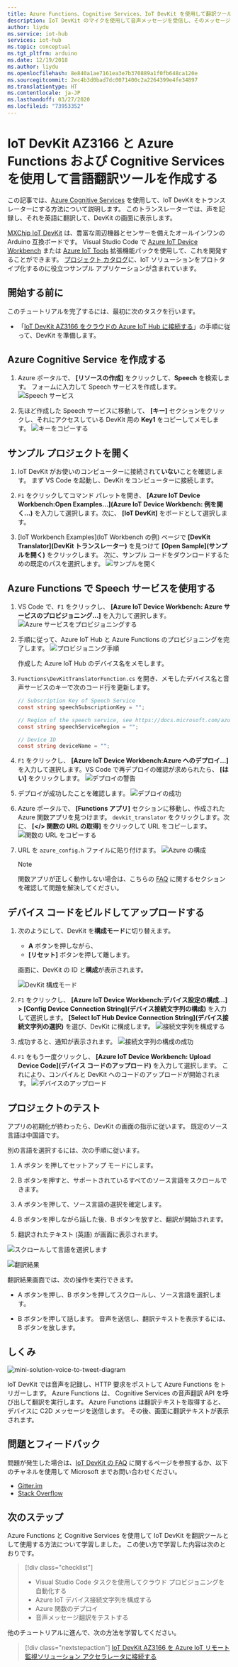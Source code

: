 ```yaml
---
title: Azure Functions、Cognitive Services、IoT DevKit を使用して翻訳ツールを作成する
description: IoT DevKit のマイクを使用して音声メッセージを受信し、そのメッセージを英語のテキストに翻訳するために Azure Cognitive Services を使用します
author: liydu
ms.service: iot-hub
services: iot-hub
ms.topic: conceptual
ms.tgt_pltfrm: arduino
ms.date: 12/19/2018
ms.author: liydu
ms.openlocfilehash: 8e840a1ae7161ea3e7b370889a1f0fb648ca120e
ms.sourcegitcommit: 2ec4b3d0bad7dc0071400c2a2264399e4fe34897
ms.translationtype: HT
ms.contentlocale: ja-JP
ms.lasthandoff: 03/27/2020
ms.locfileid: "73953352"
---
```

# <a name="use-iot-devkit-az3166-with-azure-functions-and-cognitive-services-to-make-a-language-translator"></a>IoT DevKit AZ3166 と Azure Functions および Cognitive Services を使用して言語翻訳ツールを作成する

この記事では、[Azure Cognitive Services](https://azure.microsoft.com/services/cognitive-services/) を使用して、IoT DevKit をトランスレーターにする方法について説明します。 このトランスレーターでは、声を記録し、それを英語に翻訳して、DevKit の画面に表示します。

[MXChip IoT DevKit](https://aka.ms/iot-devkit) は、豊富な周辺機器とセンサーを備えたオールインワンの Arduino 互換ボードです。 Visual Studio Code で [Azure IoT Device Workbench](https://aka.ms/iot-workbench) または [Azure IoT Tools](https://aka.ms/azure-iot-tools) 拡張機能パックを使用して、これを開発することができます。 [プロジェクト カタログ](https://microsoft.github.io/azure-iot-developer-kit/docs/projects/)に、IoT ソリューションをプロトタイプ化するのに役立つサンプル アプリケーションが含まれています。

## <a name="before-you-begin"></a>開始する前に

このチュートリアルを完了するには、最初に次のタスクを行います。

* 「[IoT DevKit AZ3166 をクラウドの Azure IoT Hub に接続する](/azure/iot-hub/iot-hub-arduino-iot-devkit-az3166-get-started)」の手順に従って、DevKit を準備します。

## <a name="create-azure-cognitive-service"></a>Azure Cognitive Service を作成する

1. Azure ポータルで、 **[リソースの作成]** をクリックして、**Speech** を検索します。 フォームに入力して Speech サービスを作成します。
  ![Speech サービス](media/iot-hub-arduino-iot-devkit-az3166-translator/speech-service.png)

1. 先ほど作成した Speech サービスに移動して、 **[キー]** セクションをクリックし、それにアクセスしている DevKit 用の **Key1** をコピーしてメモします。
  ![キーをコピーする](media/iot-hub-arduino-iot-devkit-az3166-translator/copy-keys.png)

## <a name="open-sample-project"></a>サンプル プロジェクトを開く

1. IoT DevKit がお使いのコンピューターに接続されて**いない**ことを確認します。 まず VS Code を起動し、DevKit をコンピューターに接続します。

1. `F1` をクリックしてコマンド パレットを開き、 **[Azure IoT Device Workbench:Open Examples...]\(Azure IoT Device Workbench: 例を開く...\)** を入力して選択します。次に、 **[IoT DevKit]** をボードとして選択します。

1. [IoT Workbench Examples]\(IoT Workbench の例\) ページで **[DevKit Translator]\(DevKit トランスレーター\)** を見つけて **[Open Sample]\(サンプルを開く\)** をクリックします。 次に、サンプル コードをダウンロードするための既定のパスを選択します。
  ![サンプルを開く](media/iot-hub-arduino-iot-devkit-az3166-translator/open-sample.png)

## <a name="use-speech-service-with-azure-functions"></a>Azure Functions で Speech サービスを使用する

1. VS Code で、`F1` をクリックし、 **[Azure IoT Device Workbench: Azure サービスのプロビジョニング...]** を入力して選択します。![Azure サービスをプロビジョニングする](media/iot-hub-arduino-iot-devkit-az3166-translator/provision.png)

1. 手順に従って、Azure IoT Hub と Azure Functions のプロビジョニングを完了します。
   ![プロビジョニング手順](media/iot-hub-arduino-iot-devkit-az3166-translator/provision-steps.png)

   作成した Azure IoT Hub のデバイス名をメモします。

1. `Functions\DevKitTranslatorFunction.cs` を開き、メモしたデバイス名と音声サービスのキーで次のコード行を更新します。
   ```csharp
   // Subscription Key of Speech Service
   const string speechSubscriptionKey = "";

   // Region of the speech service, see https://docs.microsoft.com/azure/cognitive-services/speech-service/regions for more details.
   const string speechServiceRegion = "";

   // Device ID
   const string deviceName = "";
   ```

1. `F1` をクリックし、 **[Azure IoT Device Workbench:Azure へのデプロイ...]** を入力して選択します。VS Code で再デプロイの確認が求められたら、 **[はい]** をクリックします。
   ![デプロイの警告](media/iot-hub-arduino-iot-devkit-az3166-translator/deploy-warning.png)

1. デプロイが成功したことを確認します。
   ![デプロイの成功](media/iot-hub-arduino-iot-devkit-az3166-translator/deploy-success.png)

1. Azure ポータルで、 **[Functions アプリ]** セクションに移動し、作成された Azure 関数アプリを見つけます。 `devkit_translator` をクリックします。次に、 **[</> 関数の URL の取得]** をクリックして URL をコピーします。
   ![関数の URL をコピーする](media/iot-hub-arduino-iot-devkit-az3166-translator/get-function-url.png)

1. URL を `azure_config.h` ファイルに貼り付けます。
   ![Azure の構成](media/iot-hub-arduino-iot-devkit-az3166-translator/azure-config.png)

   > [!NOTE]
   > 関数アプリが正しく動作しない場合は、こちらの [FAQ](https://microsoft.github.io/azure-iot-developer-kit/docs/faq#compilation-error-for-azure-function) に関するセクションを確認して問題を解決してください。

## <a name="build-and-upload-device-code"></a>デバイス コードをビルドしてアップロードする

1. 次のようにして、DevKit を**構成モード**に切り替えます。
   * **A** ボタンを押しながら、
   * **[リセット]** ボタンを押して離します。

   画面に、DevKit の ID と**構成**が表示されます。

   ![DevKit 構成モード](media/iot-hub-arduino-iot-devkit-az3166-translator/devkit-configuration-mode.png)

1. `F1` をクリックし、 **[Azure IoT Device Workbench:デバイス設定の構成...] > [Config Device Connection String]\(デバイス接続文字列の構成\)** を入力して選択します。 **[Select IoT Hub Device Connection String]\(デバイス接続文字列の選択\)** を選び、DevKit に構成します。
   ![接続文字列を構成する](media/iot-hub-arduino-iot-devkit-az3166-translator/configure-connection-string.png)

1. 成功すると、通知が表示されます。
   ![接続文字列の構成の成功](media/iot-hub-arduino-iot-devkit-az3166-translator/configure-connection-string-success.png)

1. `F1` をもう一度クリックし、 **[Azure IoT Device Workbench: Upload Device Code]\(デバイス コードのアップロード\)** を入力して選択します。 これにより、コンパイルと DevKit へのコードのアップロードが開始されます。
   ![デバイスのアップロード](media/iot-hub-arduino-iot-devkit-az3166-translator/device-upload.png)

## <a name="test-the-project"></a>プロジェクトのテスト

アプリの初期化が終わったら、DevKit の画面の指示に従います。 既定のソース言語は中国語です。

別の言語を選択するには、次の手順に従います。

1. A ボタン を押してセットアップ モードにします。

2. B ボタンを押すと、サポートされているすべてのソース言語をスクロールできます。

3. A ボタンを押して、ソース言語の選択を確定します。

4. B ボタンを押しながら話した後、B ボタンを放すと、翻訳が開始されます。

5. 翻訳されたテキスト (英語) が画面に表示されます。

![スクロールして言語を選択します](media/iot-hub-arduino-iot-devkit-az3166-translator/select-language.jpg)

![翻訳結果](media/iot-hub-arduino-iot-devkit-az3166-translator/translation-result.jpg)

翻訳結果画面では、次の操作を実行できます。

- A ボタンを押し、B ボタンを押してスクロールし、ソース言語を選択します。

- B ボタンを押して話します。 音声を送信し、翻訳テキストを表示するには、B ボタンを放します。

## <a name="how-it-works"></a>しくみ

![mini-solution-voice-to-tweet-diagram](media/iot-hub-arduino-iot-devkit-az3166-translator/diagram.png)

IoT DevKit では音声を記録し、HTTP 要求をポストして Azure Functions をトリガーします。 Azure Functions は、 Cognitive Services の音声翻訳 API を呼び出して翻訳を実行します。 Azure Functions は翻訳テキストを取得すると、デバイスに C2D メッセージを送信します。 その後、画面に翻訳テキストが表示されます。

## <a name="problems-and-feedback"></a>問題とフィードバック

問題が発生した場合は、[IoT DevKit の FAQ](https://microsoft.github.io/azure-iot-developer-kit/docs/faq/) に関するページを参照するか、以下のチャネルを使用して Microsoft までお問い合わせください。

* [Gitter.im](https://gitter.im/Microsoft/azure-iot-developer-kit)
* [Stack Overflow](https://stackoverflow.com/questions/tagged/iot-devkit)

## <a name="next-steps"></a>次のステップ

Azure Functions と Cognitive Services を使用して IoT DevKit を翻訳ツールとして使用する方法について学習しました。 この使い方で学習した内容は次のとおりです。

> [!div class="checklist"]
> * Visual Studio Code タスクを使用してクラウド プロビジョニングを自動化する
> * Azure IoT デバイス接続文字列を構成する
> * Azure 関数のデプロイ
> * 音声メッセージ翻訳をテストする

他のチュートリアルに進んで、次の方法を学習してください。

> [!div class="nextstepaction"]
> [IoT DevKit AZ3166 を Azure IoT リモート監視ソリューション アクセラレータに接続する](https://docs.microsoft.com/azure/iot-hub/iot-hub-arduino-iot-devkit-az3166-devkit-remote-monitoring)
